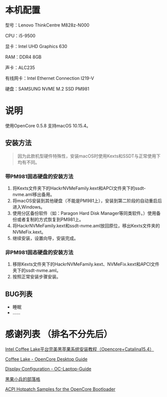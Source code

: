# 本机配置
型号：Lenovo ThinkCentre M828z-N000

CPU：i5-9500

显卡：Intel UHD Graphics 630

RAM：DDR4 8GB

声卡：ALC235

有线网卡：Intel Ethernet Connection I219-V

硬盘：SAMSUNG NVME M.2 SSD PM981

# 说明

使用OpenCore 0.5.8 支持macOS 10.15.4。

## 安装方法
> 因为此款机型硬件特殊性，安装macOS时使用Kexts和SSDT与正常使用下均有不同。

### 带PM981固态硬盘的安装方法

1. 将Kexts文件夹下的HackrNVMeFamily.kext和APCI文件夹下的ssdt-nvme.aml移出备用。
2. 将macOS安装到其他硬盘（不能是PM981上），安装到第二阶段的自动重启后进入Windows。
3. 使用分区备份软件（如：Paragon Hard Disk Manager等同类软件。）使用备份或者复制的方式恢复到PM981上。
4. 将HackrNVMeFamily.kext和ssdt-nvme.aml放回原位，移出Kexts文件夹的NVMeFix.kext。
5. 继续安装，设置向导，安装完成。

### 非PM981固态硬盘的安装方法
1. 移除Kexts文件夹下的HackrNVMeFamily.kext、NVMeFix.kext和APCI文件夹下的ssdt-nvme.aml。
2. 按照正常安装步骤安装。

## BUG列表
- 睡眠
- ......

# 感谢列表 （排名不分先后）
[Intel Coffee Lake平台完美黑苹果系统安装教程（Opencore+Catalina15.4）](https://www.bilibili.com/video/BV1hA411t7dr "Intel Coffee Lake平台完美黑苹果系统安装教程（Opencore+Catalina15.4）")

[Coffee Lake - OpenCore Desktop Guide](https://dortania.github.io/OpenCore-Desktop-Guide/config.plist/coffee-lake.html "OpenCore Desktop Guide - Coffee Lake")

[Display Configuration - OC-Laptop-Guide](https://1revenger1.gitbook.io/laptop-guide/prepare-install-macos/display-configuration#igpu-patching "Display Configuration - OC-Laptop-Guide")

[黑果小兵的部落格](https://blog.daliansky.net/ "黑果小兵的部落格")

[ACPI Hotpatch Samples for the OpenCore Bootloader](https://github.com/daliansky/OC-little "ACPI Hotpatch Samples for the OpenCore Bootloader")
